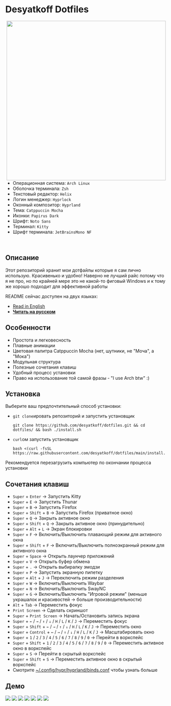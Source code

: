 # Desyatkoff Dotfiles

<img
    src="assets/demo_1.png"
    align="right"
    width="500"
/>

* Операционная система: `Arch Linux`
* Оболочка терминала: `Zsh`
* Текстовый редактор: `Helix`
* Логин менеджер: `Hyprlock`
* Оконный композитор: `Hyprland`
* Тема: `Catppuccin Mocha`
* Иконки: `Papirus Dark`
* Шрифт: `Noto Sans`
* Терминал: `Kitty`
* Шрифт терминала: `JetBrainsMono NF`

<br />

## Описание

Этот репозиторий хранит мои дотфайлы которые я сам лично использую. Красивенько и удобно! Наверно не лучший райс потому что я не про, но по крайней мере это не какой-то фиговый Windows и к тому же хорошо подходит для эффективной работы

README сейчас доступен на двух языках:
* [Read in English](README.en.md)
* **[Читать на русском](README.ru.md)**

## Особенности

* Простота и легковесность
* Плавные анимации
* Цветовая палитра Catppuccin Mocha (нет, шутники, не "Моча", а "Мока")
* Модульная структура
* Полезные сочетания клавиш
* Удобный процесс установки
* Право на использование той самой фразы - "I use Arch btw" :)

## Установка

Выберите ваш предпочтительный способ установки:

* `git clone`ировать репозиторий и запустить установщик
    ```Shell
    git clone https://github.com/desyatkoff/dotfiles.git && cd dotfiles/ && bash ./install.sh
    ```
* `curl`ом запустить установщик
    ```Shell
    bash <(curl -fsSL https://raw.githubusercontent.com/desyatkoff/dotfiles/main/install.sh)
    ```

Рекомендуется перезагрузить компьютер по окончании процесса установки

## Сочетания клавиш

* `Super` + `Enter` -> Запустить Kitty
* `Super` + `E` -> Запустить Thunar
* `Super` + `B` -> Запустить Firefox
* `Super` + `Shift` + `B` -> Запустить Firefox (приватное окно)
* `Super` + `Q` -> Закрыть активное окно
* `Super` + `Shift` + `Q` -> Закрыть активное окно (принудительно) 
* `Super` + `Alt` + `L` -> Экран блокировки
* `Super` + `F` -> Включить/Выключить плавающий режим для активного окна
* `Super` + `Shift` + `F` -> Включить/Выключить полноэкранный режим для активного окна
* `Super` + `Space` -> Открыть лаунчер приложений
* `Super` + `V` -> Открыть буфер обмена
* `Super` + `.` -> Открыть выбиралку эмодзи
* `Super` + `P` -> Запустить экранную пипетку
* `Super` + `Alt` + `J` -> Переключить режим разделения
* `Super` + `W` -> Включить/Выключить Waybar
* `Super` + `N` -> Включить/Выключить SwayNC
* `Super` + `G` -> Включить/Выключить "Игровой режим" (меньше украшалок и красивостей -> больше производительности)
* `Alt` + `Tab` -> Переместить фокус
* `Print Screen` -> Сделать скриншот
* `Super` + `Print Screen` -> Начать/Остановить запись экрана
* `Super` + `←` / `→` / `↑` / `↓` / `H` / `L` / `K` / `J` -> Переместить фокус
* `Super` + `Shift` + `←` / `→` / `↑` / `↓` / `H` / `L` / `K` / `J` -> Переместить окно
* `Super` + `Control` + `←` / `→` / `↑` / `↓` / `H` / `L` / `K` / `J` -> Масштабировать окно
* `Super` + `1` / `2` / `3` / `4` / `5` / `6` / `7` / `8` / `9` / `0` -> Перейти в воркспейс
* `Super` + `Shift` + `1` / `2` / `3` / `4` / `5` / `6` / `7` / `8` / `9` / `0` -> Переместить активное окно в воркспейс
* `Super` + `S` -> Перейти в скрытый воркспейс
* `Super` + `Shift` + `S` -> Переместить активное окно в скрытый воркспейс
* Смотрите [~/.config/hypr/hyprland/binds.conf](home/config/hypr/hyprland/binds.conf) чтобы узнать больше

## Демо

![](assets/demo_1.png)
![](assets/demo_2.png)
![](assets/demo_3.png)
![](assets/demo_4.png)
![](assets/demo_5.png)
![](assets/demo_6.png)
![](assets/demo_7.png)
